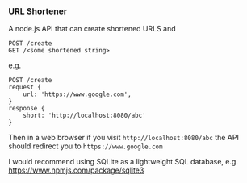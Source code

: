 ### URL Shortener

A node.js API that can create shortened URLS and 

```
POST /create
GET /<some shortened string>
```

e.g.

```
POST /create
request {
    url: 'https://www.google.com',
}
response {
    short: 'http://localhost:8080/abc'
}
```

Then in a web browser if you visit `http://localhost:8080/abc` the API should redirect you to `https://www.google.com`

I would recommend using SQLite as a lightweight SQL database, e.g. https://www.npmjs.com/package/sqlite3
